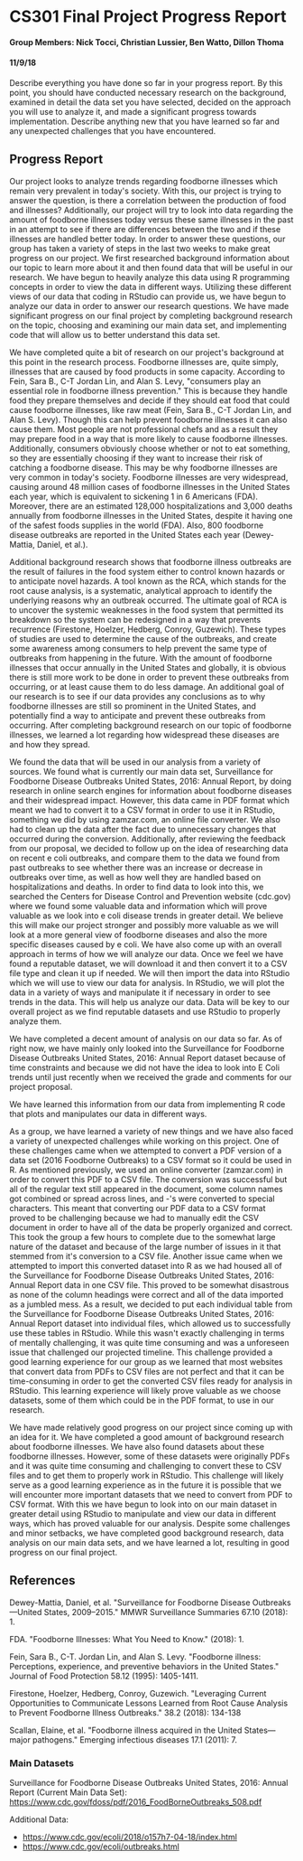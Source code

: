 # CS301 Final Project Progress Report
#### Group Members: Nick Tocci, Christian Lussier, Ben Watto, Dillon Thoma
#### 11/9/18

Describe everything you have done so far in your progress report. By this point, you should have conducted necessary research on the background, examined in detail the data set you have selected, decided on the approach you will use to analyze it, and made a significant progress towards implementation. Describe anything new that you have learned so far and any unexpected challenges that you have encountered.

## Progress Report
<!-- Intro -->
Our project looks to analyze trends regarding foodborne illnesses which remain very prevalent in today's society. With this, our project is trying to answer the question, is there a correlation between the production of food and illnesses? Additionally, our project will try to look into data regarding the amount of foodborne illnesses today versus these same illnesses in the past in an attempt to see if there are differences between the two and if these illnesses are handled better today. In order to answer these questions, our group has taken a variety of steps in the last two weeks to make great progress on our project. We first researched background information about our topic to learn more about it and then found data that will be useful in our research. We have begun to heavily analyze this data using R programming concepts in order to view the data in different ways. Utilizing these different views of our data that coding in RStudio can provide us, we have begun to analyze our data in order to answer our research questions. We have made significant progress on our final project by completing background research on the topic, choosing and examining our main data set, and implementing code that will allow us to better understand this data set.

<!-- Paragraph about how we have conducted necessary research on the background -->
We have completed quite a bit of research on our project's background at this point in the research process. Foodborne illnesses are, quite simply, illnesses that are caused by food products in some capacity. According to Fein, Sara B., C-T Jordan Lin, and Alan S. Levy, "consumers play an essential role in foodborne illness prevention." This is because they handle food they prepare themselves and decide if they should eat food that could cause foodborne illnesses, like raw meat (Fein, Sara B., C-T Jordan Lin, and Alan S. Levy). Though this can help prevent foodborne illnesses it can also cause them. Most people are not professional chefs and as a result they may prepare food in a way that is more likely to cause foodborne illnesses. Additionally, consumers obviously choose whether or not to eat something, so they are essentially choosing if they want to increase their risk of catching a foodborne disease. This may be why foodborne illnesses are very common in today's society. Foodborne illnesses are very widespread, causing around 48 million cases of foodborne illnesses in the United States each year, which is equivalent to sickening 1 in 6 Americans (FDA). Moreover, there are an estimated 128,000 hospitalizations and 3,000 deaths annually from foodborne illnesses in the United States, despite it having one of the safest foods supplies in the world (FDA). Also, 800 foodborne disease outbreaks are reported in the United States each year (Dewey-Mattia, Daniel, et al.).

<!-- Additional paragraph about how we have conducted necessary research on the background -->
Additional background research shows that foodborne illness outbreaks are the result of failures in the food system either to control known hazards or to anticipate novel hazards. A tool known as the RCA, which stands for the root cause analysis, is a systematic, analytical approach to identify the underlying reasons why an outbreak occurred. The ultimate goal of RCA is to uncover the systemic weaknesses in the food system that permitted its breakdown so the system can be redesigned in a way that prevents recurrence (Firestone, Hoelzer, Hedberg, Conroy, Guzewich). These types of studies are used to determine the cause of the outbreaks, and create some awareness among consumers to help prevent the same type of outbreaks from happening in the future. With the amount of foodborne illnesses that occur annually in the United States and globally, it is obvious there is still more work to be done in order to prevent these outbreaks from occurring, or at least cause them to do less damage. An additional goal of our research is to see if our data provides any conclusions as to why foodborne illnesses are still so prominent in the United States, and potentially find a way to anticipate and prevent these outbreaks from occurring. After completing background research on our topic of foodborne illnesses, we learned a lot regarding how widespread these diseases are and how they spread.

<!-- P for How we found the data, converted it, approach we have decided upon to analyze it -->
We found the data that will be used in our analysis from a variety of sources. We found what is currently our main data set, Surveillance for Foodborne Disease Outbreaks United States, 2016: Annual Report, by doing research in online search engines for information about foodborne diseases and their widespread impact. However, this data came in PDF format which meant we had to convert it to a CSV format in order to use it in RStudio, something we did by using zamzar.com, an online file converter. We also had to clean up the data after the fact due to unnecessary changes that occurred during the conversion. Additionally, after reviewing the feedback from our proposal, we decided to follow up on the idea of researching data on recent e coli outbreaks, and compare them to the data we found from past outbreaks to see whether there was an increase or decrease in outbreaks over time, as well as how well they are handled based on hospitalizations and deaths. In order to find data to look into this, we searched the Centers for Disease Control and Prevention website (cdc.gov) where we found some valuable data and information which will prove valuable as we look into e coli disease trends in greater detail. We believe this will make our project stronger and possibly more valuable as we will look at a more general view of foodborne diseases and also the more specific diseases caused by e coli. We have also come up with an overall approach in terms of how we will analyze our data. Once we feel we have found a reputable dataset, we will download it and then convert it to a CSV file type and clean it up if needed. We will then import the data into RStudio which we will use to view our data for analysis. In RStudio, we will plot the data in a variety of ways and manipulate it if necessary in order to see trends in the data. This will help us analyze our data. Data will be key to our overall project as we find reputable datasets and use RStudio to properly analyze them.

<!-- P for What we have found from the data so far. -->
We have completed a decent amount of analysis on our data so far. As of right now, we have mainly only looked into the Surveillance for Foodborne Disease Outbreaks United States, 2016: Annual Report dataset because of time constraints and because we did not have the idea to look into E Coli trends until just recently when we received the grade and comments for our project proposal.

<!-- P for How we have made significant progress towards implementation. -->
We have learned this information from our data from implementing R code that plots and manipulates our data in different ways. 

<!-- P for New things we have learned and unexpected challenges we have faced. -->
As a group, we have learned a variety of new things and we have also faced a variety of unexpected challenges while working on this project. One of these challenges came when we attempted to convert a PDF version of a data set (2016 Foodborne Outbreaks) to a CSV format so it could be used in R. As mentioned previously, we used an online converter (zamzar.com) in order to convert this PDF to a CSV file. The conversion was successful but all of the regular  text still appeared in the document, some column names got combined or spread across lines, and -'s were converted to special characters. This meant that converting our PDF data to a CSV format proved to be challenging because we had to manually edit the CSV document in order to have all of the data be properly organized and correct. This took the group a few hours to complete due to the somewhat large nature of the dataset and because of the large number of issues in it that stemmed from it's conversion to a CSV file. Another issue came when we attempted to import this converted dataset into R as we had housed all of the Surveillance for Foodborne Disease Outbreaks United States, 2016: Annual Report data in one CSV file. This proved to be somewhat disastrous as none of the column headings were correct and all of the data imported as a jumbled mess. As a result, we decided to put each individual table from the Surveillance for Foodborne Disease Outbreaks United States, 2016: Annual Report dataset into individual files, which allowed us to successfully use these tables in RStudio. While this wasn't exactly challenging in terms of mentally challenging, it was quite time consuming and was a unforeseen issue that challenged our projected timeline. This challenge provided a good learning experience for our group as we learned that most websites that convert data from PDFs to CSV files are not perfect and that it can be time-consuming in order to get the converted CSV files ready for analysis in RStudio. This learning experience will likely prove valuable as we choose datasets, some of them which could be in the PDF format, to use in our research.

<!-- Conclusion -->
We have made relatively good progress on our project since coming up with an idea for it. We have completed a good amount of background research about foodborne illnesses. We have also found datasets about these foodborne illnesses. However, some of these datasets were originally PDFs and it was quite time consuming and challenging to convert these to CSV files and to get them to properly work in RStudio. This challenge will likely serve as a good learning experience as in the future it is possible that we will encounter more important datasets that we need to convert from PDF to CSV format. With this we have begun to look into on our main dataset in greater detail using RStudio to manipulate and view our data in different ways, which has proved valuable for our analysis. Despite some challenges and minor setbacks, we have completed good background research, data analysis on our main data sets, and we have learned a lot, resulting in good progress on our final project.

## References
Dewey-Mattia, Daniel, et al. "Surveillance for Foodborne Disease Outbreaks—United States, 2009–2015." MMWR Surveillance Summaries 67.10 (2018): 1.

FDA. "Foodborne Illnesses: What You Need to Know." (2018): 1.

Fein, Sara B., C-T. Jordan Lin, and Alan S. Levy. "Foodborne illness: Perceptions, experience, and preventive behaviors in the United States." Journal of Food Protection 58.12 (1995): 1405-1411.

Firestone, Hoelzer, Hedberg, Conroy, Guzewich. "Leveraging Current Opportunities to Communicate Lessons Learned from Root Cause Analysis to Prevent Foodborne Illness Outbreaks." 38.2 (2018): 134-138

Scallan, Elaine, et al. "Foodborne illness acquired in the United States—major pathogens." Emerging infectious diseases 17.1 (2011): 7.

### Main Datasets
Surveillance for Foodborne Disease Outbreaks United States, 2016: Annual Report (Current Main Data Set): https://www.cdc.gov/fdoss/pdf/2016_FoodBorneOutbreaks_508.pdf

Additional Data:
- https://www.cdc.gov/ecoli/2018/o157h7-04-18/index.html
- https://www.cdc.gov/ecoli/outbreaks.html
